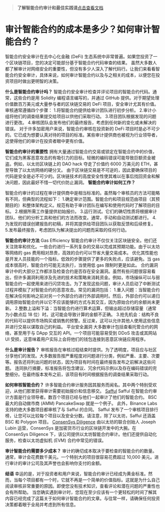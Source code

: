 >**了解智能合约审计和最佳实践请**[点击查看文档](https://safful.com/) 

# 审计智能合约的成本是多少？如何审计智能合约？

智能合约安全审计在去中心化金融 (DeFi) 生态系统中非常普遍。如果您投资了一个区块链项目，您的决定可能部分基于智能合约代码审查的结果。
虽然大多数人都了解审计对网络安全的重要性，但没有多少人深入了解代码行。让我们来看看智能合约安全审计，具体来说，如何审计智能合约以及与之相关的成本，以便您在投资项目时做出更明智的决策。

**什么是智能合约审计吗？**
智能合约安全审计检查并评论项目的智能合约代码。通常，这些合约是用 Solidity 编程语言编写的，并通过 GitHub 提供。对于期望处理价值数百万美元或大量参与者的区块链交易的 DeFi 项目，安全审计尤其有价值。审核通常遵循四个步骤： 1.将智能合约提供给审计团队进行初步分析。 2.审计小组将他们的调查结果提交给项目以供他们采取行动。 3.项目团队根据发现的问题进行更改。 4.审核团队会发布他们的最终报告，考虑到任何新的变化或未解决的错误。
对于许多加密用户来说，智能合约审核在投资新的 DeFi 项目时是必不可少的。它已成为想要认真对待的项目的标准。某些审计提供商也被视为行业领导者，这使得他们的审计在投资者眼中更有价值。

**智能合约审计的重要性**
拥有大量通过智能合约交易或锁定在智能合约中的价值，它们成为黑客恶意攻击的有吸引力的目标。轻微的编码错误可能导致巨额资金被盗。例如，以太坊区块链上的 DAO hack 夺走了价值约 6000 万美元的 ETH，甚至导致了以太坊网络的硬分叉。
由于区块链交易是不可逆的，因此要确保项目的代码是安全是必不可少的。区块链技术的高度安全性使其难以在事后找回资金和解决问题，因此最好不惜一切代价防止漏洞。
**智能合约审计如何工作？**

智能合约审计的过程在审计提供商中是相当标准的。虽然每个审核员的方法可能略有不同，但典型的流程如下： 1.确定审计范围。智能合约和项目规范由项目（其预期目的）和整体架构定义。规范有助于审计团队在编写和使用代码时了解项目的目标。 2.根据所需工作量提供初始报价。 3.运行测试。它们的确切性质将根据审计团队、他们的分析工具和他们的方法而改变。通常，手动和自动测试都进行。 4.为发现的错误创建报告的初稿，并将其提供给项目团队以获取反馈和后续修复。 5.发布最终报告，考虑团队为解决提出的问题而采取的任何行动。

**智能合约审计方法**
Gas Efficiency
智能合约审计不仅仅关注区块链安全。他们还关注效率和优化。一些合约进行一系列复杂的交易以完成其预期功能。由于以太坊等网络的 gas 费用相对昂贵，高效的合约可以节省大量交易成本。
优化其性能也是开发人员技能的一个指标。低效的步骤提供了更多的失败点，应该避免。当 gas 成本很高时，智能合约可能无法执行，当使用低 gas 限制时更是如此。
合约漏洞
审计中的大部分工作都涉及检查合约是否存在安全漏洞。虽然有些问题很容易看出，但许多漏洞利用涉及先进的技术和策略来消耗资金。例如，市场操纵可以与弱智能合约一起使用来进行闪贷攻击。为了发现这些问题，审计人员启动了中断测试过程并模拟了对智能合约的恶意攻击。常见的漏洞包括： 1.重入问题：当智能合约在解决任何影响之前对另一个外部合约进行外部调用时。然后，外部合约可以递归调用原始智能合约并以它不应该能够的方式与其交互，因为原始合约的余额尚未更新。 2.整数上溢和下溢：当智能合约进行算术运算，但输出超过存储容量（通常为小数点后 18 位）时。这可能会导致计算的金额不正确。 3.抢先机会：结构不良的代码可以提供市场购买或销售的预警。反过来，这可以允许其他人使用这些信息并进行交易以谋取自己的利益。
平台安全漏洞
大多数审计包括查看托管合约的网络，甚至用于与 DApp 交互的 API。一个项目可能容易受到 DDoS 攻击或其网站 UI 受损，这意味着用户实际上会将他们的钱包连接到恶意区块链应用程序。

**什么是审计报告？**
审核报告在审核过程结束时提供。为了透明度，项目应与社区分享他们的发现。大多数报告按严重程度对问题进行分类，例如严重、主要、次要等。报告还将列出问题的状态，因为项目有时间在最终报告发布之前解决这些问题。
连同执行摘要，标准报告将包含建议、冗余代码示例以及存在编码错误的完整细分。在最终版本发布之前，该项目有时间根据报告的调查结果采取行动。

**如何审核智能合约？**
许多智能合约审计服务因其服务而闻名。其中两个特别受欢迎，从他们那里获得审计需要初始报价和信息移交。
[Safful](https://safful.com/)
Safful 在智能合约审计方面是行业领导者。数百个项目已经与他们一起审计了他们的智能合约。 BSC 最大的自动做市商 (AMM) PancakeSwap 就是一个例子。
此外，Binance Labs 支持的绝大多数项目都审核了与 Safful 的合同。 Safful 发布了一个审核项目排行榜，让您可以比较每个项目以及安全分数。请注意，除了以太坊，Safful 还涵盖 BSC 和 Polygon 项目。
[ConsenSys Diligence](https://consensys.io/diligence/)
由以太坊的联合创始人 Joseph Lubin 运营，ConsenSys 是加密货币行业的区块链开发中的大腕。在 ConsenSys Diligence 下，该公司提供以太坊智能合约审计。他们还提供自动化服务，检查以太坊虚拟机 (EVM) 合约中常见的错误。

**审计智能合约需要多少成本？**
审计的确切成本取决于要检查的智能合约的数量。通常，审计会花费数千美元。一个特别大的项目很容易花费超过 10,000 美元。进行审计的审计公司及其声誉也会影响你支付的金额。

**结语**
幸运的是，对于投资者和用户来说，智能合约审计已经成为黄金标准。然而，当每个项目都有一个时，它就不再是一个简单的价值指标。这就是为什么自己阅读审核非常重要的原因。即使您没有技术知识，查看评论和潜在问题的严重性也会有所帮助。
当您确实遇到审计时，您现在至少应该有一个更轻松的时间了解其内容已经完成了这篇关于如何审计智能合约的文章。与往常一样，请确保任何投资决策都着眼于全局并考虑到所有信息。
